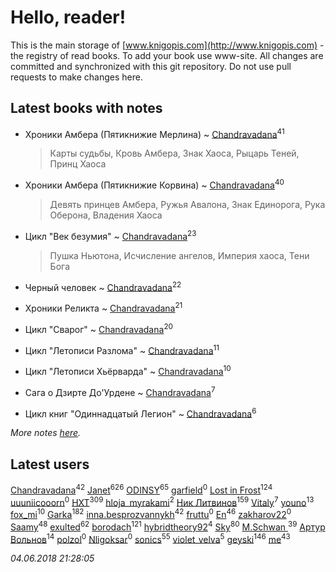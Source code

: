 # Hello, reader!
This is the main storage of [www.knigopis.com](http://www.knigopis.com) - the registry of read books.
To add your book use www-site. All changes are committed and synchronized with this git repository.
Do not use pull requests to make changes here.


## Latest books with notes
* Хроники Амбера (Пятикнижие Мерлина) ~ [Chandravadana](users/105/105866022348292919948-google)<sup>41</sup>
    > Карты судьбы, Кровь Амбера, Знак Хаоса, 
    > Рыцарь Теней, Принц Хаоса

* Хроники Амбера (Пятикнижие Корвина) ~ [Chandravadana](users/105/105866022348292919948-google)<sup>40</sup>
    > Девять принцев Амбера, Ружья Авалона, Знак Единорога,
    > Рука Оберона, Владения Хаоса

* Цикл "Век безумия" ~ [Chandravadana](users/105/105866022348292919948-google)<sup>23</sup>
    > Пушка Ньютона, Исчисление ангелов, Империя хаоса, Тени Бога

* Черный человек ~ [Chandravadana](users/105/105866022348292919948-google)<sup>22</sup>

* Хроники Реликта ~ [Chandravadana](users/105/105866022348292919948-google)<sup>21</sup>

* Цикл "Сварог" ~ [Chandravadana](users/105/105866022348292919948-google)<sup>20</sup>

* Цикл "Летописи Разлома" ~ [Chandravadana](users/105/105866022348292919948-google)<sup>11</sup>

* Цикл "Летописи Хьёрварда" ~ [Chandravadana](users/105/105866022348292919948-google)<sup>10</sup>

* Сага о Дзирте До'Урдене ~ [Chandravadana](users/105/105866022348292919948-google)<sup>7</sup>

* Цикл книг "Одиннадцатый Легион" ~ [Chandravadana](users/105/105866022348292919948-google)<sup>6</sup>


_More notes [here](latest_books_with_notes.md)._


## Latest users
[Chandravadana](users/105/105866022348292919948-google)<sup>42</sup> 
[Janet](users/108/108113656204404967440-google)<sup>626</sup> 
[ODINSY](users/100/100978570902186865324-google)<sup>65</sup> 
[garfield](users/116/116551625573365168968-google)<sup>0</sup> 
[Lost in Frost](users/103/103293621948650602575-google)<sup>124</sup> 
[uuuniicooorn](users/131/131538796-vkontakte)<sup>0</sup> 
[HXT](users/100/100002563462782-facebook)<sup>309</sup> 
[hloja_myrakami](users/395/3951663-vkontakte)<sup>2</sup> 
[Ник Литвинов](users/241/241974816-vkontakte)<sup>159</sup> 
[Vitaly](users/109/109395490138181998437-google)<sup>7</sup> 
[youno](users/302/302928912-vkontakte)<sup>13</sup> 
[fox_mi](users/220/220022778-vkontakte)<sup>10</sup> 
[Garka](users/115/115753719718250012620-google)<sup>182</sup> 
[inna.besprozvannykh](users/733/73323849-yandex)<sup>42</sup> 
[fruttu](users/750/75094589-vkontakte)<sup>0</sup> 
[En](users/333/333646551-vkontakte)<sup>46</sup> 
[zakharov22](users/180/180565009-vkontakte)<sup>0</sup> 
[Saamy](users/115/115226508-vkontakte)<sup>48</sup> 
[exulted](users/100/100599204551896265722-google)<sup>62</sup> 
[borodach](users/157/15706320-vkontakte)<sup>121</sup> 
[hybridtheory92](users/288/28885974-vkontakte)<sup>4</sup> 
[Sky](users/118/118049897850017649660-google)<sup>80</sup> 
[M.Schwan ](users/101/101892939810731181399-google)<sup>39</sup> 
[Артур Вольнов](users/225/225880893-vkontakte)<sup>14</sup> 
[polzol](users/282/282894213-vkontakte)<sup>0</sup> 
[Nligoksar](users/114/114047334060763798292-google)<sup>0</sup> 
[sonics](users/588/5880221-vkontakte)<sup>55</sup> 
[violet_velva](users/116/116961712580551399099-google)<sup>5</sup> 
[geyski](users/221/221959664-vkontakte)<sup>146</sup> 
[me](users/381/381417697-yandex)<sup>43</sup> 


_04.06.2018 21:28:05_
